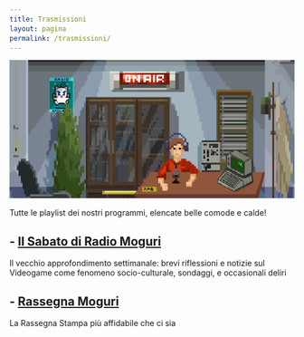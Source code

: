 ```yaml
---
title: Trasmissioni
layout: pagina
permalink: /trasmissioni/
---
```


![radiomoguri](/assets/immagini/radio-moguri.png)

Tutte le playlist dei nostri programmi, elencate belle comode e calde!

## - [Il Sabato di Radio Moguri](https://www.facebook.com/radiomoguri/playlist/659609907724722)

Il vecchio approfondimento settimanale: brevi riflessioni e notizie sul Videogame come fenomeno socio-culturale, sondaggi, e occasionali deliri

## - [Rassegna Moguri](https://www.facebook.com/media/set/?set=a.534478926999178&type=1&l=102a0177d2)

La Rassegna Stampa più affidabile che ci sia
